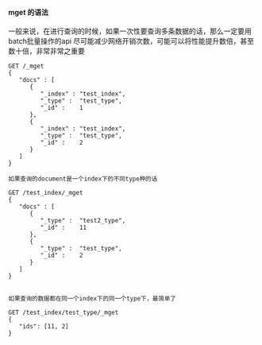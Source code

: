 #### mget 的语法

一般来说，在进行查询的时候，如果一次性要查询多条数据的话，那么一定要用batch批量操作的api
尽可能减少网络开销次数，可能可以将性能提升数倍，甚至数十倍，非常非常之重要
````
GET /_mget
{
   "docs" : [
      {
         "_index" : "test_index",
         "_type" :  "test_type",
         "_id" :    1
      },
      {
         "_index" : "test_index",
         "_type" :  "test_type",
         "_id" :    2
      }
   ]
}

如果查询的document是一个index下的不同type种的话

GET /test_index/_mget
{
   "docs" : [
      {
         "_type" :  "test2_type",
         "_id" :    11
      },
      {
         "_type" :  "test_type",
         "_id" :    2
      }
   ]
}


如果查询的数据都在同一个index下的同一个type下，最简单了

GET /test_index/test_type/_mget
{
   "ids": [11, 2]
}




````




